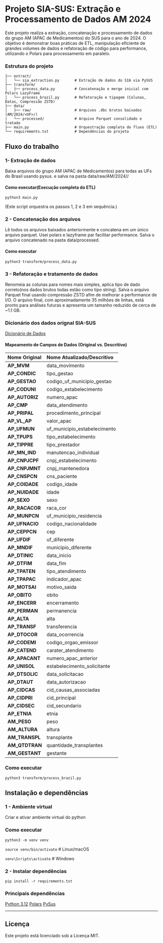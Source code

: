 # Projeto SIA-SUS: Extração e Processamento de Dados AM 2024

Este projeto realiza a extração, concatenação e processamento de dados do grupo AM (APAC de Medicamentos) do SUS para o ano de 2024. O objetivo é demonstrar boas práticas de ETL, manipulação eficiente de grandes volumes de dados e refatoração de código para performance, utilizando o Polars para processamento em paralelo.

### Estrutura  do  projeto

```sia-sus/
├── extract/
│   └── sia_extraction.py       # Extração de dados do SIA via PySUS
├── transform/
│   ├── process_data.py         # Concatenação e merge inicial com Polars LazyFrame
│   └── process_brazil.py       # Refatoração e tipagem (Colunas, Datas, Compressão ZSTD)
├── data/
│   ├── raw/                    # Arquivos .dbc brutos baixados (AM/2024/<UF>/)
│   └── processed/              # Arquivo Parquet consolidado e tratado
├── main.py                     # Orquestração completa do fluxo (ETL)
└── requirements.txt            # Dependências do projeto

```
##  Fluxo do trabalho

###  1- Extração de dados

Baixa arquivos do grupo AM (APAC de Medicamentos) para todas as UFs do Brasil usando pysus. e salva  na  pasta data/raw/AM/2024/<UF>/

####  Como executar(Execução completa do ETL)

`python3 main.py`

(Este script orquestra os passos 1, 2 e 3 em sequência.)

### 2 - Concatenação dos arquivos

Lê todos os arquivos baixados anteriormente e concatena em um único arquivo parquet.
Usei polars e lazyframe par facilitar performance. Salva o arquivo concatenado  na pasta data/processed.

#### Como executar

`python3 transform/process_data.py`

### 3 - Refatoração e tratamento de dados

Renomeia as colunas para  nomes mais simples, aplica tipo de dado correto(nos dados  brutos todas estão como tipo string). Salva o arquivo Parquet final usando compressão ZSTD afim de melhorar a performance de I/O. O arquivo final, com aproximadamente 35 milhões de linhas, está pronto para análises futuras e apresenta um tamanho reduzido de cerca de ~1.1 GB.

### Dicionário dos dados orignal SIA-SUS

[Dicionário de Dados](https://github.com/carolinajacoby/sia-sus/blob/main/docs/Dicionario_Dados.md)

#### Mapeamento de Campos de Dados (Original vs. Descritivo)

| Nome Original | Nome Atualizado/Descritivo |
| :--- | :--- |
| **AP_MVM** | data\_movimento |
| **AP_CONDIC** | tipo\_gestao |
| **AP_GESTAO** | codigo\_uf\_municipio\_gestao |
| **AP_CODUNI** | codigo\_estabelecimento |
| **AP_AUTORIZ** | numero\_apac |
| **AP_CMP** | data\_atendimento |
| **AP_PRIPAL** | procedimento\_principal |
| **AP_VL_AP** | valor\_apac |
| **AP_UFMUN** | uf\_municipio\_estabelecimento |
| **AP_TPUPS** | tipo\_estabelecimento |
| **AP_TIPPRE** | tipo\_prestador |
| **AP_MN_IND** | manutencao\_individual |
| **AP_CNPJCPF** | cnpj\_estabelecimento |
| **AP_CNPJMNT** | cnpj\_mantenedora |
| **AP_CNSPCN** | cns\_paciente |
| **AP_COIDADE** | codigo\_idade |
| **AP_NUIDADE** | idade |
| **AP_SEXO** | sexo |
| **AP_RACACOR** | raca\_cor |
| **AP_MUNPCN** | uf\_municipio\_residencia |
| **AP_UFNACIO** | codigo\_nacionalidade |
| **AP_CEPPCN** | cep |
| **AP_UFDIF** | uf\_diferente |
| **AP_MNDIF** | municipio\_diferente |
| **AP_DTINIC** | data\_inicio |
| **AP_DTFIM** | data\_fim |
| **AP_TPATEN** | tipo\_atendimento |
| **AP_TPAPAC** | indicador\_apac |
| **AP_MOTSAI** | motivo\_saida |
| **AP_OBITO** | obito |
| **AP_ENCERR** | encerramento |
| **AP_PERMAN** | permanencia |
| **AP_ALTA** | alta |
| **AP_TRANSF** | transferencia |
| **AP_DTOCOR** | data\_ocorrencia |
| **AP_CODEMI** | codigo\_orgao\_emissor |
| **AP_CATEND** | carater\_atendimento |
| **AP_APACANT** | numero\_apac\_anterior |
| **AP_UNISOL** | estabelecimento\_solicitante |
| **AP_DTSOLIC** | data\_solicitacao |
| **AP_DTAUT** | data\_autorizacao |
| **AP_CIDCAS** | cid\_causas\_associadas |
| **AP_CIDPRI** | cid\_principal |
| **AP_CIDSEC** | cid\_secundario |
| **AP_ETNIA** | etnia |
| **AM_PESO** | peso |
| **AM_ALTURA** | altura |
| **AM_TRANSPL** | transplante |
| **AM_QTDTRAN** | quantidade\_transplantes |
| **AM_GESTANT** | gestante |

### Como executar

`python3 transform/process_brazil.py`

## Instalação e  dependências

### 1 - Ambiente virtual

Criar e ativar ambiente virtual do python

### Como executar

`python3 -m venv venv`

`source venv/bin/activate` # Linux/macOS

`venv\Scripts\activate`     # Windows

### 2 - Instalar dependências

`pip install -r requirements.txt`

### Principais dependências

[Python 3.12](https://www.python.org/downloads/)
[Polars](https://www.pola.rs/)
[PySus](https://pysus.readthedocs.io/)



---
## Licença

Este projeto está licenciado sob a Licença MIT.


